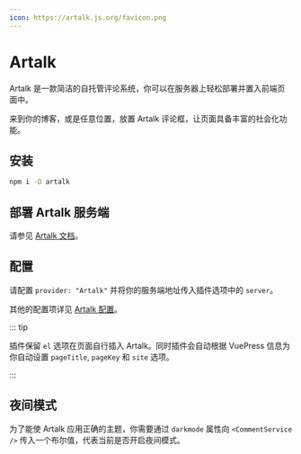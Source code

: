 ```yaml
---
icon: https://artalk.js.org/favicon.png
---
```


# Artalk

Artalk 是一款简洁的自托管评论系统，你可以在服务器上轻松部署并置入前端页面中。

来到你的博客，或是任意位置，放置 Artalk 评论框，让页面具备丰富的社会化功能。

<!-- more -->

## 安装

```bash
npm i -D artalk
```

## 部署 Artalk 服务端

请参见 [Artalk 文档](https://artalk.js.org/guide/deploy.html)。

## 配置

请配置 `provider: "Artalk"` 并将你的服务端地址传入插件选项中的 `server`。

其他的配置项详见 [Artalk 配置](config.md)。

::: tip

插件保留 `el` 选项在页面自行插入 Artalk。同时插件会自动根据 VuePress 信息为你自动设置 `pageTitle`, `pageKey` 和 `site` 选项。

:::

## 夜间模式

为了能使 Artalk 应用正确的主题，你需要通过 `darkmode` 属性向 `<CommentService />` 传入一个布尔值，代表当前是否开启夜间模式。
